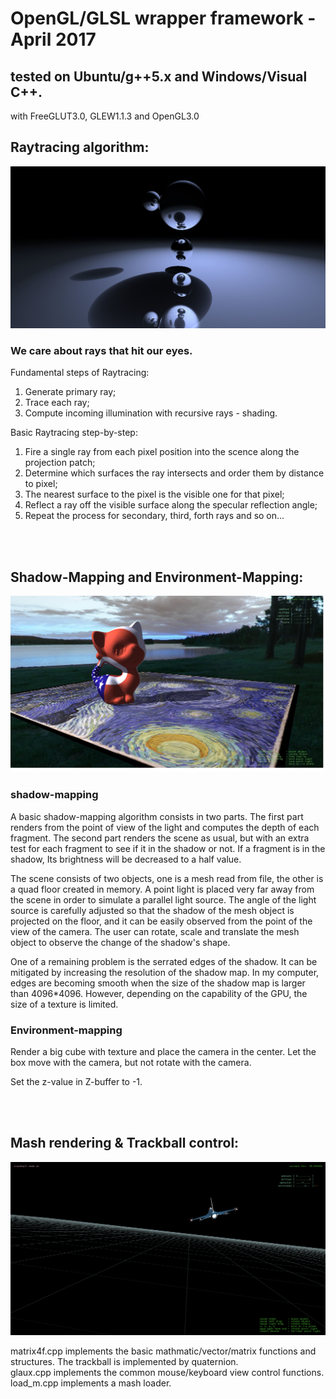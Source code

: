 # OpenGL/GLSL wrapper framework - April 2017
## tested on Ubuntu/g++5.x and Windows/Visual C++.
with FreeGLUT3.0, GLEW1.1.3 and OpenGL3.0<br/>

## **Raytracing algorithm:**

![Alt text](raytrace/screenshot01.jpg?raw=true "")<br/>

### We care about rays that hit our eyes.<br/>
Fundamental steps of Raytracing:<br/>
1. Generate primary ray;<br/>
2. Trace each ray;<br/>
3. Compute incoming illumination with recursive rays - shading.<br/>

Basic Raytracing step-by-step:<br/>
1. Fire a single ray from each pixel position into the scence along the projection patch;<br/>
2. Determine which surfaces the ray intersects and order them by distance to pixel;<br/>
3. The nearest surface to the pixel is the visible one for that pixel;<br/>
4. Reflect a ray off the visible surface along the specular reflection angle;<br/>
6. Repeat the process for secondary, third, forth rays and so on...<br/>

<br/><br/>

## **Shadow-Mapping and Environment-Mapping:**

![Alt text](shadowmapping/screenshot01.jpg?raw=true "")<br/>

### shadow-mapping
A basic shadow-mapping algorithm consists in two parts. The first part renders from the point of view of the light and computes the depth of each fragment. The second part renders the scene as usual, but with an extra test for each fragment to see if it in the shadow or not. If a fragment is in the shadow, Its brightness will be decreased to a half value.<br/>

The scene consists of two objects, one is a mesh read from file, the other is a quad floor created in memory. A point light is placed very far away from the scene in order to simulate a parallel light source. The angle of the light source is carefully adjusted so that the shadow of the mesh object is projected on the floor, and it can be easily observed from the point of the view of the camera. The user can rotate, scale and translate the mesh object to observe the change of the shadow's shape.<br/>

One of a remaining problem is the serrated edges of the shadow. It can be mitigated by increasing the resolution of the shadow map. In my computer, edges are becoming smooth when the size of the shadow map is larger than 4096*4096. However, depending on the capability of the GPU, the size of a texture is limited.<br/>

### Environment-mapping
Render a big cube with texture and place the camera in the center. Let the box move with the camera, but not rotate with the camera.<br/>

Set the z-value in Z-buffer to -1.<br/>

<br/><br/>

## **Mash rendering & Trackball control:**

![Alt text](modelshader/screenshot01.jpg?raw=true "")<br/>

matrix4f.cpp implements the basic mathmatic/vector/matrix functions and structures. The trackball is implemented by quaternion.<br/>
glaux.cpp implements the common mouse/keyboard view control functions.<br/>
load_m.cpp implements a mash loader.<br/>
